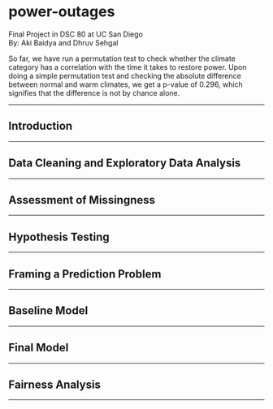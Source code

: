 # power-outages
Final Project in DSC 80 at UC San Diego<br>
By: Aki Baidya and Dhruv Sehgal

So far, we have run a permutation test to check whether the climate category has a correlation with the time it takes to restore power. Upon doing a simple permutation test and checking the absolute difference between normal and warm climates, we get a p-value of 0.296, which signifies that the difference is not by chance alone. 

---

## Introduction

---

## Data Cleaning and Exploratory Data Analysis

---

## Assessment of Missingness

---

## Hypothesis Testing

---

## Framing a Prediction Problem

---

## Baseline Model

---

## Final Model

---

## Fairness Analysis

---
